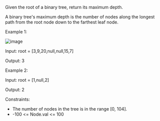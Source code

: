 Given the root of a binary tree, return its maximum depth.

A binary tree's maximum depth is the number of nodes along the longest path from the root node down to the farthest leaf node.

Example 1:

![image](https://user-images.githubusercontent.com/25152105/183306150-11957db3-2e26-41ff-8d74-0d2b6765fa8d.png)

Input: root = [3,9,20,null,null,15,7]

Output: 3

Example 2:

Input: root = [1,null,2]

Output: 2
 
Constraints:

- The number of nodes in the tree is in the range [0, 104].
- -100 <= Node.val <= 100
